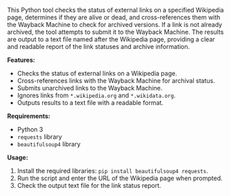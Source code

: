 This Python tool checks the status of external links on a specified Wikipedia page, determines if they are alive or dead, and cross-references them with the Wayback Machine to check for archived versions. If a link is not already archived, the tool attempts to submit it to the Wayback Machine. The results are output to a text file named after the Wikipedia page, providing a clear and readable report of the link statuses and archive information.

**Features:**

-   Checks the status of external links on a Wikipedia page.
-   Cross-references links with the Wayback Machine for archival status.
-   Submits unarchived links to the Wayback Machine.
-   Ignores links from `*.wikipedia.org` and `*.wikidata.org`.
-   Outputs results to a text file with a readable format.

**Requirements:**

-   Python 3
-   `requests` library
-   `beautifulsoup4` library

**Usage:**

1.  Install the required libraries: `pip install beautifulsoup4 requests`.
2.  Run the script and enter the URL of the Wikipedia page when prompted.
3.  Check the output text file for the link status report.
